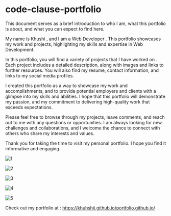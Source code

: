 # code-clause-portfolio
This document serves as a brief introduction to who I am, what this portfolio is about, and what you can expect to find here.

My name is Khushi , and I am a Web Developer . This portfolio showcases my work and projects, highlighting my skills and expertise in Web Development.

In this portfolio, you will find a variety of projects that I have worked on . Each project includes a detailed description, along with images and links to further resources. You will also find my resume, contact information, and links to my social media profiles.

I created this portfolio as a way to showcase my work and accomplishments, and to provide potential employers and clients with a glimpse into my skills and abilities. I hope that this portfolio will demonstrate my passion, and my commitment to delivering high-quality work that exceeds expectations.

Please feel free to browse through my projects, leave comments, and reach out to me with any questions or opportunities. I am always looking for new challenges and collaborations, and I welcome the chance to connect with others who share my interests and values.

Thank you for taking the time to visit my personal portfolio. I hope you find it informative and engaging.

![1](https://user-images.githubusercontent.com/116865740/230052592-e94a8970-fa40-46cc-9047-1e2a9be9073f.png)

![2](https://user-images.githubusercontent.com/116865740/230052609-925a4650-fdf5-41a8-8a24-9a03e61ad39b.png)

![3](https://user-images.githubusercontent.com/116865740/230052612-18ba0999-7bca-43e2-ac2d-cf70b807e7f6.png)

![4](https://user-images.githubusercontent.com/116865740/230052618-b8f3fa4e-aba9-4f69-9937-39697c8524f8.png)

![5](https://user-images.githubusercontent.com/116865740/230052632-ff441f74-6e84-44d8-8259-a22b0c5717a8.png)

Check out my portfolio at : https://khuhshii.github.io/portfolio.github.io/
